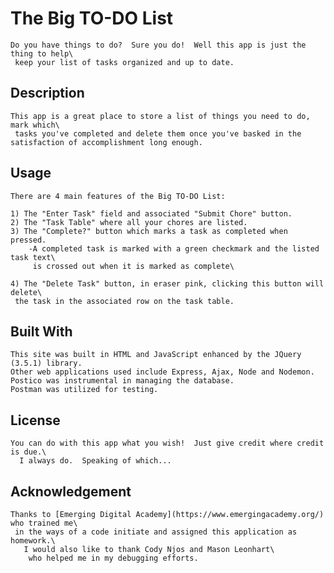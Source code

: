 
# The Big TO-DO List

    Do you have things to do?  Sure you do!  Well this app is just the thing to help\
     keep your list of tasks organized and up to date.



## Description


    This app is a great place to store a list of things you need to do, mark which\
     tasks you've completed and delete them once you've basked in the satisfaction of accomplishment long enough.



## Usage


    There are 4 main features of the Big TO-DO List:

    1) The "Enter Task" field and associated "Submit Chore" button.
    2) The "Task Table" where all your chores are listed.
    3) The "Complete?" button which marks a task as completed when pressed.
        -A completed task is marked with a green checkmark and the listed task text\
         is crossed out when it is marked as complete\

    4) The "Delete Task" button, in eraser pink, clicking this button will delete\
     the task in the associated row on the task table.
    


## Built With

    
    This site was built in HTML and JavaScript enhanced by the JQuery (3.5.1) library.
    Other web applications used include Express, Ajax, Node and Nodemon.
    Postico was instrumental in managing the database.
    Postman was utilized for testing.
    


## License

    
    You can do with this app what you wish!  Just give credit where credit is due.\
      I always do.  Speaking of which...
    


## Acknowledgement

    
    Thanks to [Emerging Digital Academy](https://www.emergingacademy.org/) who trained me\
     in the ways of a code initiate and assigned this application as homework.\
       I would also like to thank Cody Njos and Mason Leonhart\
        who helped me in my debugging efforts.
    
